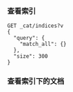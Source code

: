 ###  查看索引
```shell
GET _cat/indices?v
{
  "query": {
    "match_all": {}
  },
  "size": 300
}
```




### 查看索引下的文档

```shell


```
